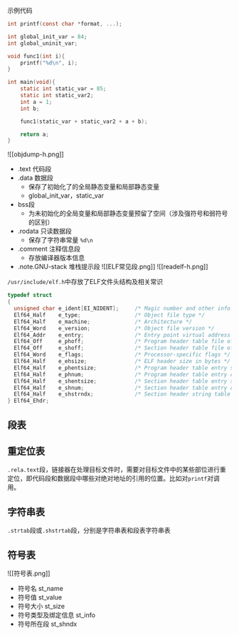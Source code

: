 示例代码
```c
int printf(const char *format, ...);

int global_init_var = 84;
int global_uninit_var;

void func1(int i){
    printf("%d\n", i);
}

int main(void){
    static int static_var = 85;
    static int static_var2;
    int a = 1;
    int b;

    func1(static_var + static_var2 + a + b);

    return a;
}
```


![[objdump-h.png]]
+ .text 代码段
+ .data 数据段
	+ 保存了初始化了的全局静态变量和局部静态变量
	+ global_init_var，static_var
+ bss段
	+ 为未初始化的全局变量和局部静态变量预留了空间（涉及强符号和弱符号的区别）
+ .rodata 只读数据段
	+ 保存了字符串常量 `%d\n`
+ .comment 注释信息段
	+ 存放编译器版本信息
+ .note.GNU-stack 堆栈提示段
![[ELF常见段.png]]
![[readelf-h.png]]

`/usr/include/elf.h`中存放了ELF文件头结构及相关常识
```c
typedef struct
{
  unsigned char e_ident[EI_NIDENT];     /* Magic number and other info */
  Elf64_Half    e_type;                 /* Object file type */
  Elf64_Half    e_machine;              /* Architecture */
  Elf64_Word    e_version;              /* Object file version */
  Elf64_Addr    e_entry;                /* Entry point virtual address */
  Elf64_Off     e_phoff;                /* Program header table file offset */
  Elf64_Off     e_shoff;                /* Section header table file offset */
  Elf64_Word    e_flags;                /* Processor-specific flags */
  Elf64_Half    e_ehsize;               /* ELF header size in bytes */
  Elf64_Half    e_phentsize;            /* Program header table entry size */
  Elf64_Half    e_phnum;                /* Program header table entry count */
  Elf64_Half    e_shentsize;            /* Section header table entry size */
  Elf64_Half    e_shnum;                /* Section header table entry count */
  Elf64_Half    e_shstrndx;             /* Section header string table index */
} Elf64_Ehdr;
```
## 段表

## 重定位表
`.rela.text`段，链接器在处理目标文件时，需要对目标文件中的某些部位进行重定位，即代码段和数据段中哪些对绝对地址的引用的位置。比如对`printf`对调用。

## 字符串表
`.strtab`段或`.shstrtab`段，分别是字符串表和段表字符串表

## 符号表
![[符号表.png]]
+ 符号名 st_name
+ 符号值 st_value
+ 符号大小 st_size
+ 符号类型及绑定信息 st_info
+ 符号所在段 st_shndx